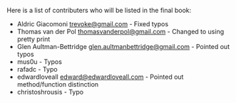 Here is a list of contributers who will be listed in the final book:

* Aldric Giacomoni <trevoke@gmail.com> - Fixed typos
* Thomas van der Pol <thomasvanderpol@gmail.com> - Changed to using pretty print
* Glen Aultman-Bettridge <glen.aultmanbettridge@gmail.com> - Pointed out typos
* mus0u - Typos
* rafadc - Typo
* edwardloveall <edward@edwardloveall.com> - Pointed out method/function distinction
* christoshrousis - Typo
